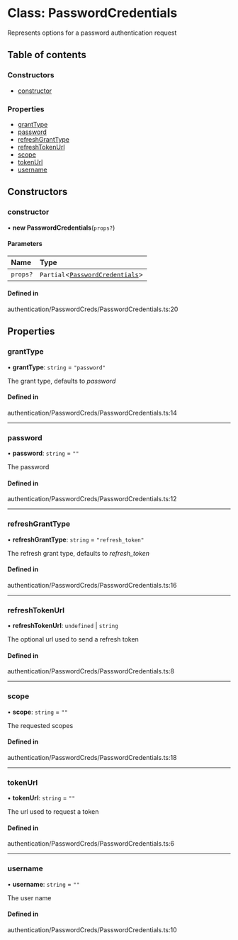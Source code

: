 # Class: PasswordCredentials

Represents options for a password authentication request

## Table of contents

### Constructors

- [constructor](../wiki/PasswordCredentials#constructor)

### Properties

- [grantType](../wiki/PasswordCredentials#granttype)
- [password](../wiki/PasswordCredentials#password)
- [refreshGrantType](../wiki/PasswordCredentials#refreshgranttype)
- [refreshTokenUrl](../wiki/PasswordCredentials#refreshtokenurl)
- [scope](../wiki/PasswordCredentials#scope)
- [tokenUrl](../wiki/PasswordCredentials#tokenurl)
- [username](../wiki/PasswordCredentials#username)

## Constructors

### constructor

• **new PasswordCredentials**(`props?`)

#### Parameters

| Name | Type |
| :------ | :------ |
| `props?` | `Partial`<[`PasswordCredentials`](../wiki/PasswordCredentials)\> |

#### Defined in

authentication/PasswordCreds/PasswordCredentials.ts:20

## Properties

### grantType

• **grantType**: `string` = `"password"`

The grant type, defaults to *password*

#### Defined in

authentication/PasswordCreds/PasswordCredentials.ts:14

___

### password

• **password**: `string` = `""`

The password

#### Defined in

authentication/PasswordCreds/PasswordCredentials.ts:12

___

### refreshGrantType

• **refreshGrantType**: `string` = `"refresh_token"`

The refresh grant type, defaults to *refresh_token*

#### Defined in

authentication/PasswordCreds/PasswordCredentials.ts:16

___

### refreshTokenUrl

• **refreshTokenUrl**: `undefined` \| `string`

The optional url used to send a refresh token

#### Defined in

authentication/PasswordCreds/PasswordCredentials.ts:8

___

### scope

• **scope**: `string` = `""`

The requested scopes

#### Defined in

authentication/PasswordCreds/PasswordCredentials.ts:18

___

### tokenUrl

• **tokenUrl**: `string` = `""`

The url used to request a token

#### Defined in

authentication/PasswordCreds/PasswordCredentials.ts:6

___

### username

• **username**: `string` = `""`

The user name

#### Defined in

authentication/PasswordCreds/PasswordCredentials.ts:10
